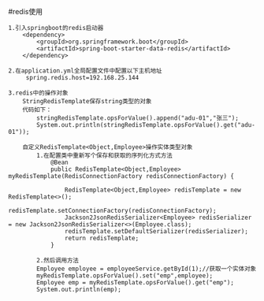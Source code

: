 #redis使用
    
    1.引入springboot的redis启动器
        <dependency>
            <groupId>org.springframework.boot</groupId>
            <artifactId>spring-boot-starter-data-redis</artifactId>
        </dependency>
        
    2.在application.yml全局配置文件中配置以下主机地址
         spring.redis.host=192.168.25.144
         
    3.redis中的操作对象
        StringRedisTemplate保存string类型的对象
        代码如下：
            stringRedisTemplate.opsForValue().append("adu-01","张三");
            System.out.println(stringRedisTemplate.opsForValue().get("adu-01"));
            
        自定义RedisTemplate<Object,Employee>操作实体类型对象
            1.在配置类中重新写个保存和获取的序列化方式方法
                @Bean
                public RedisTemplate<Object,Employee> myRedisTemplate(RedisConnectionFactory redisConnectionFactory) {
            
                    RedisTemplate<Object,Employee> redisTemplate = new RedisTemplate<>();
                    redisTemplate.setConnectionFactory(redisConnectionFactory);
                    Jackson2JsonRedisSerializer<Employee> redisSerializer = new Jackson2JsonRedisSerializer<>(Employee.class);
                    redisTemplate.setDefaultSerializer(redisSerializer);
                    return redisTemplate;
                }
                
            2.然后调用方法
            Employee employee = employeeService.getById(1);//获取一个实体对象
            myRedisTemplate.opsForValue().set("emp",employee);
            Employee emp = myRedisTemplate.opsForValue().get("emp");
            System.out.println(emp);
        